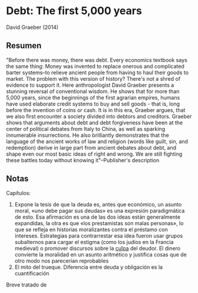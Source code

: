 # Debt: The first 5,000 years

David Graeber (2014)

## Resumen

"Before there was money, there was debt. Every economics textbook says the same thing: Money was invented to replace onerous and complicated barter systems–to relieve ancient people from having to haul their goods to market. The problem with this version of history? There's not a shred of evidence to support it. Here anthropologist David Graeber presents a stunning reversal of conventional wisdom. He shows that for more than 5,000 years, since the beginnings of the first agrarian empires, humans have used elaborate credit systems to buy and sell goods - that is, long before the invention of coins or cash. It is in this era, Graeber argues, that we also first encounter a society divided into debtors and creditors. Graeber shows that arguments about debt and debt forgiveness have been at the center of political debates from Italy to China, as well as sparking innumerable insurrections. He also brilliantly demonstrates that the language of the ancient works of law and religion (words like guilt, sin, and redemption) derive in large part from ancient debates about debt, and shape even our most basic ideas of right and wrong. We are still fighting these battles today without knowing it"–Publisher's description

## Notas

Capítulos:

1. Expone la tesis de que la deuda es, antes que económico, un asunto moral, «uno debe pagar sus deudas» es una expresión paradigmática de esto. Esa afirmación es una de las dos ideas están generalmente expandidas, la otra es que «los prestamistas son malas personas», lo que se refleja en historias moralizantes contra el préstamo con intereses. Estrategias para contrarrestar esa idea fueron usar grupos subalternos para cargar el estigma (como los judíos en la Francia medieval) o promover discursos sobre la [culpa](culpa.md) del deudor. El dinero convierte la moralidad en un asunto aritmético y justifica cosas que de otro modo nos parecerían reprobables
1. El mito del trueque. Diferencia entre deuda y obligación es la cuantificación

Breve tratado de
